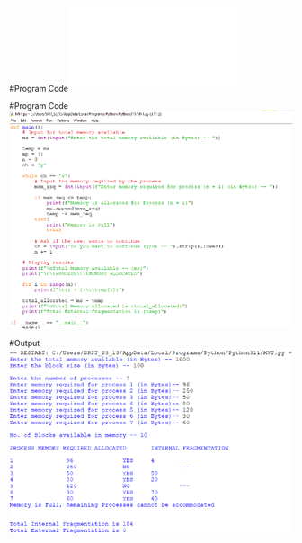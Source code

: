 #Program Code
![MFT](MFT.py)

#Program Code
![MFTCode](MFTcode.png)

#Output
![MFTresult](MFTresult.png)
